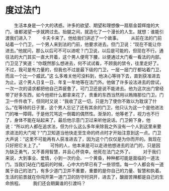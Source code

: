 # 度过法门
　　生活本身是一个大的诱惑。许多的欲望、期望和理想像一扇扇金碧辉煌的大门，谁都渴望一步就跨过去。抬腿之间，就造化了一个漫长的人生。就想：谁能引渡我们进入？ 
　　卡夫卡来了。他给我们讲述了一个故事。 
　　从前在法的门前站着一个门卫，一个男人来到法的门前，他要求进去。但门卫说：“现在不能让你进去。”他就问，那么以后可不可以进呢？门卫说，以后是可能的，但现在不行。通往法的大门其实一直大开着，这个男人便弯下腰，以便通过大门看一看法的内部。门卫见了笑道：“你既然那么想进去，何不试试看，不顾我的禁令，往里走好了。不过，我可是有力量的，但我也不过是最下级的门卫，一层一层门厅都站着门卫，而且一个比一个威武。”这 么多难关他可没料到，他决心等待下去，直到获准进去为止。这个男人日复一日、年复一年地等在法门外。他做了许多设法进去的尝试，一次一次的请求都把他自己弄疲惫了，可门卫还是说不能进去。他为这次出门曾经带了好多东西，如今他把什么都拿来花了，贵重的东西当然用以贿赂那位门卫。门卫一件件收下，但同时又说：“我收了这一切，只是为了使你不致以为耽误了什么。”在等待的日子里，这个男人忘记了还有其余的门卫，他只认为这一个是他进法门的唯一障碍。于是他咒骂这一倒霉的偶然性。渐渐的，他等老了，视力也不行了，身体不能在站起来了。最后他示意门卫过来听他说话。门卫俯下身，他说：“所以的人都在追求法，但为什么这么多年来除我之外没有一个人到这里来要求进法的大门呢？”门卫知道当他快走至生命的终点时才开始注意到这一点。门卫大声说：“这里不可能再有人获准进去了，因为这个门仅仅是为你而开的。我现在只好把它关上了。” 
　　可怜的人，他本来是可以走进他想进去的法门的，只是因为缺乏勇气，又不善用智慧，并且心怀侥幸。他死在法门之外了。 
　　对于我们来说，大到事业、爱情，小到一次约会、一个黄昏，种种都可能是面临的一道法门。当我们站在门槛前的时候，心中大约早已有了一些领悟。每一个人都会有一道属于自己的法门，有多少道门卫并不重要，重要的是你自己的力量、智慧和执着。生活的前景就在你闯开第一道门卫的防守时洞开，进去了，酸甜苦辣都是自己的生命旅程。 
　　我们还会期冀谁的引渡吗？
 